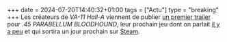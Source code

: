 +++ 
date = 2024-07-20T14:40:32+01:00
tags = ["Actu"]
type = "breaking"
+++ 
Les créateurs de *VA-11 Hall-A* viennent de publier [un premier trailer](https://youtu.be/7irjGFyzxgk?si=x-2MuJkGKFlKtxqx) pour *.45 PARABELLUM BLOODHOUND*, leur prochain jeu dont on parlait [il y a peu](https://nostick.fr/articles/2024/juillet/0407-createur-de-va11-halla-reviendra-bientot-parasite-eve/) et qui sortira un jour prochain sur [Steam](https://store.steampowered.com/app/3014650/45_PARABELLUM_BLOODHOUND__Cyberpunk_Active_Time_Action/).